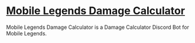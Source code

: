 # [Mobile Legends Damage Calculator](https://discord.com/oauth2/authorize?client_id=1250638693543317506)

Mobile Legends Damage Calculator is a Damage Calculator Discord Bot for Mobile Legends.

